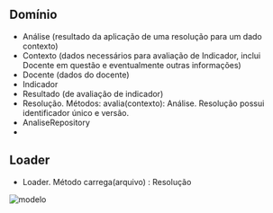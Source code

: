 ## Domínio

- Análise (resultado da aplicação de uma resolução para um dado contexto)
- Contexto (dados necessários para avaliação de Indicador, inclui Docente em questão e eventualmente outras informações)
- Docente (dados do docente)
- Indicador
- Resultado (de avaliação de indicador)
- Resolução. Métodos: avalia(contexto): Análise. Resolução possui identificador único e versão. 
- AnaliseRepository
- 

## Loader

- Loader. Método carrega(arquivo) : Resolução

![modelo](http://www.plantuml.com/plantuml/proxy?cache=no&src=https://raw.githubusercontent.com/kyriosdata/docente-inf/main/documentacao/diagramas/c4-code.puml)
